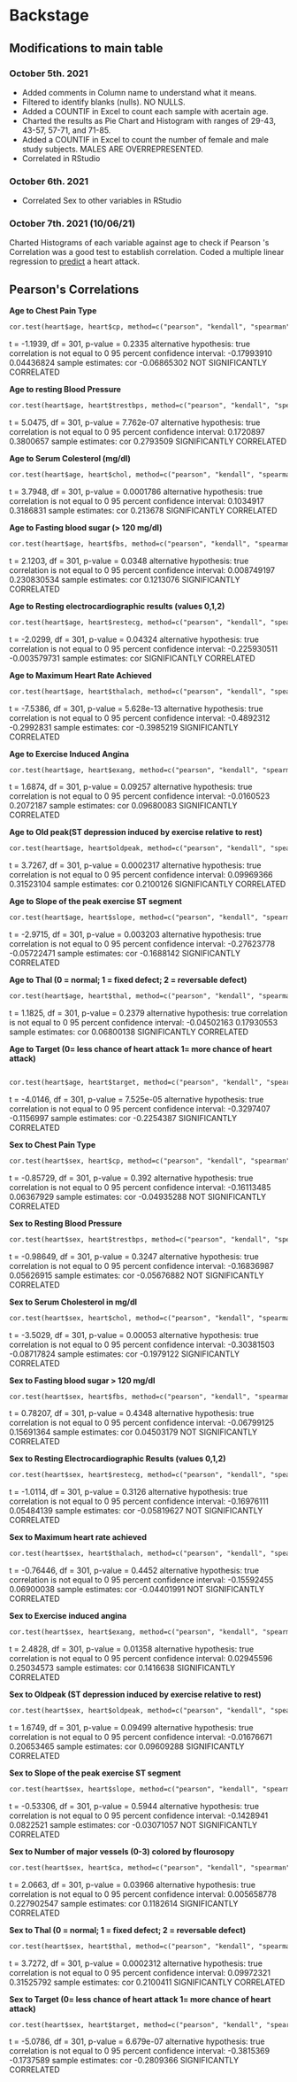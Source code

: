 # Backstage
## Modifications to main table
### October 5th. 2021
- Added comments in Column name to understand what it means.
- Filtered to identify blanks (nulls). NO NULLS.
- Added a COUNTIF in Excel to count each sample with acertain age.
- Charted the results as Pie Chart and Histogram with ranges of 29-43, 43-57, 57-71, and 71-85.
- Added a COUNTIF in Excel to count the number of female and male study subjects. MALES ARE OVERREPRESENTED.
- Correlated in RStudio

### October 6th. 2021
- Correlated Sex to other variables in RStudio

### October 7th. 2021 (10/06/21)
Charted Histograms of each variable against age to check if Pearson 's Correlation was a good test to establish correlation.
Coded a multiple linear regression to [predict](https://github.com/JezSarai/Jez_Portfolio/blob/eeed74a44d29abc2c905a8dfc33d9bbe57e7f3a2/Heart%20Attack%20Possibitly_Prediction.md) a heart attack.


## Pearson's Correlations
**Age to Chest Pain Type**

```markdown
cor.test(heart$age, heart$cp, method=c("pearson", "kendall", "spearman"))
```

t = -1.1939, df = 301, p-value = 0.2335
alternative hypothesis: true correlation is not equal to 0
95 percent confidence interval:
 -0.17993910  0.04436824
sample estimates:
        cor 
-0.06865302 
NOT SIGNIFICANTLY CORRELATED

**Age to resting Blood Pressure**

```markdown
cor.test(heart$age, heart$trestbps, method=c("pearson", "kendall", "spearman"))
```

t = 5.0475, df = 301, p-value = 7.762e-07
alternative hypothesis: true correlation is not equal to 0
95 percent confidence interval:
 0.1720897 0.3800657
sample estimates:
      cor 
0.2793509 
SIGNIFICANTLY CORRELATED

**Age to Serum Colesterol (mg/dl)**

```markdown
cor.test(heart$age, heart$chol, method=c("pearson", "kendall", "spearman"))
```

t = 3.7948, df = 301, p-value = 0.0001786
alternative hypothesis: true correlation is not equal to 0
95 percent confidence interval:
 0.1034917 0.3186831
sample estimates:
     cor 
0.213678 
SIGNIFICANTLY CORRELATED

**Age to Fasting blood sugar (> 120 mg/dl)**

```markdown
cor.test(heart$age, heart$fbs, method=c("pearson", "kendall", "spearman"))
```

t = 2.1203, df = 301, p-value = 0.0348
alternative hypothesis: true correlation is not equal to 0
95 percent confidence interval:
 0.008749197 0.230830534
sample estimates:
      cor 
0.1213076 
SIGNIFICANTLY CORRELATED

**Age to Resting electrocardiographic results (values 0,1,2)**

```markdown
cor.test(heart$age, heart$restecg, method=c("pearson", "kendall", "spearman"))
```

t = -2.0299, df = 301, p-value = 0.04324
alternative hypothesis: true correlation is not equal to 0
95 percent confidence interval:
 -0.225930511 -0.003579731
sample estimates:
       cor 
SIGNIFICANTLY CORRELATED

**Age to  Maximum Heart Rate Achieved**

```markdown
cor.test(heart$age, heart$thalach, method=c("pearson", "kendall", "spearman"))
```

t = -7.5386, df = 301, p-value = 5.628e-13
alternative hypothesis: true correlation is not equal to 0
95 percent confidence interval:
 -0.4892312 -0.2992831
sample estimates:
       cor 
-0.3985219 
SIGNIFICANTLY CORRELATED

**Age to  Exercise Induced Angina**

```markdown
cor.test(heart$age, heart$exang, method=c("pearson", "kendall", "spearman"))
```

t = 1.6874, df = 301, p-value = 0.09257
alternative hypothesis: true correlation is not equal to 0
95 percent confidence interval:
 -0.0160523  0.2072187
sample estimates:
       cor 
0.09680083 
SIGNIFICANTLY CORRELATED

**Age to Old peak(ST depression induced by exercise relative to rest)**

```markdown
cor.test(heart$age, heart$oldpeak, method=c("pearson", "kendall", "spearman"))
```

t = 3.7267, df = 301, p-value = 0.0002317
alternative hypothesis: true correlation is not equal to 0
95 percent confidence interval:
 0.09969366 0.31523104
sample estimates:
      cor 
0.2100126 
SIGNIFICANTLY CORRELATED

**Age to Slope of the peak exercise ST segment**

```markdown
cor.test(heart$age, heart$slope, method=c("pearson", "kendall", "spearman"))
```

t = -2.9715, df = 301, p-value = 0.003203
alternative hypothesis: true correlation is not equal to 0
95 percent confidence interval:
 -0.27623778 -0.05722471
sample estimates:
       cor 
-0.1688142 
SIGNIFICANTLY CORRELATED

**Age to Thal (0 = normal; 1 = fixed defect; 2 = reversable defect)**

```markdown
cor.test(heart$age, heart$thal, method=c("pearson", "kendall", "spearman"))
```

t = 1.1825, df = 301, p-value = 0.2379
alternative hypothesis: true correlation is not equal to 0
95 percent confidence interval:
 -0.04502163  0.17930553
sample estimates:
       cor 
0.06800138 
SIGNIFICANTLY CORRELATED

**Age to Target (0= less chance of heart attack 1= more chance of heart attack)**

```markdown

cor.test(heart$age, heart$target, method=c("pearson", "kendall", "spearman"))
```

t = -4.0146, df = 301, p-value = 7.525e-05
alternative hypothesis: true correlation is not equal to 0
95 percent confidence interval:
 -0.3297407 -0.1156997
sample estimates:
       cor 
-0.2254387 
SIGNIFICANTLY CORRELATED

**Sex to Chest Pain Type**
```markdown
cor.test(heart$sex, heart$cp, method=c("pearson", "kendall", "spearman"))
```

t = -0.85729, df = 301, p-value = 0.392
alternative hypothesis: true correlation is not equal to 0
95 percent confidence interval:
 -0.16113485  0.06367929
sample estimates:
        cor 
-0.04935288 
NOT SIGNIFICANTLY CORRELATED

**Sex to Resting Blood Pressure**
```markdown
cor.test(heart$sex, heart$trestbps, method=c("pearson", "kendall", "spearman"))
```

t = -0.98649, df = 301, p-value = 0.3247
alternative hypothesis: true correlation is not equal to 0
95 percent confidence interval:
 -0.16836987  0.05626915
sample estimates:
        cor 
-0.05676882 
NOT SIGNIFICANTLY CORRELATED

**Sex to Serum Cholesterol in mg/dl**
```markdown
cor.test(heart$sex, heart$chol, method=c("pearson", "kendall", "spearman"))
```

t = -3.5029, df = 301, p-value = 0.00053
alternative hypothesis: true correlation is not equal to 0
95 percent confidence interval:
 -0.30381503 -0.08717824
sample estimates:
       cor 
-0.1979122 
SIGNIFICANTLY CORRELATED

**Sex to Fasting blood sugar > 120 mg/dl**
```markdown
cor.test(heart$sex, heart$fbs, method=c("pearson", "kendall", "spearman"))
```

t = 0.78207, df = 301, p-value = 0.4348
alternative hypothesis: true correlation is not equal to 0
95 percent confidence interval:
 -0.06799125  0.15691364
sample estimates:
       cor 
0.04503179 
NOT SIGNIFICANTLY CORRELATED

**Sex to Resting Electrocardiographic Results (values 0,1,2)**
```markdown
cor.test(heart$sex, heart$restecg, method=c("pearson", "kendall", "spearman"))
```

t = -1.0114, df = 301, p-value = 0.3126
alternative hypothesis: true correlation is not equal to 0
95 percent confidence interval:
 -0.16976111  0.05484139
sample estimates:
        cor 
-0.05819627 
NOT SIGNIFICANTLY CORRELATED

**Sex to Maximum heart rate achieved**
```markdown
cor.test(heart$sex, heart$thalach, method=c("pearson", "kendall", "spearman"))
```

t = -0.76446, df = 301, p-value = 0.4452
alternative hypothesis: true correlation is not equal to 0
95 percent confidence interval:
 -0.15592455  0.06900038
sample estimates:
        cor 
-0.04401991 
NOT SIGNIFICANTLY CORRELATED

**Sex to Exercise induced angina**
```markdown
cor.test(heart$sex, heart$exang, method=c("pearson", "kendall", "spearman"))
```

t = 2.4828, df = 301, p-value = 0.01358
alternative hypothesis: true correlation is not equal to 0
95 percent confidence interval:
 0.02945596 0.25034573
sample estimates:
      cor 
0.1416638 
SIGNIFICANTLY CORRELATED

**Sex to Oldpeak (ST depression induced by exercise relative to rest)**
```markdown
cor.test(heart$sex, heart$oldpeak, method=c("pearson", "kendall", "spearman"))
```

t = 1.6749, df = 301, p-value = 0.09499
alternative hypothesis: true correlation is not equal to 0
95 percent confidence interval:
 -0.01676671  0.20653465
sample estimates:
       cor 
0.09609288 
SIGNIFICANTLY CORRELATED

**Sex to Slope of the peak exercise ST segment**
```markdown
cor.test(heart$sex, heart$slope, method=c("pearson", "kendall", "spearman"))
```

t = -0.53306, df = 301, p-value = 0.5944
alternative hypothesis: true correlation is not equal to 0
95 percent confidence interval:
 -0.1428941  0.0822521
sample estimates:
        cor 
-0.03071057 
NOT SIGNIFICANTLY CORRELATED

**Sex to Number of major vessels (0-3) colored by flourosopy**
```markdown
cor.test(heart$sex, heart$ca, method=c("pearson", "kendall", "spearman"))
```

t = 2.0663, df = 301, p-value = 0.03966
alternative hypothesis: true correlation is not equal to 0
95 percent confidence interval:
 0.005658778 0.227902547
sample estimates:
      cor 
0.1182614 
SIGNIFICANTLY CORRELATED

**Sex to Thal (0 = normal; 1 = fixed defect; 2 = reversable defect)**
```markdown
cor.test(heart$sex, heart$thal, method=c("pearson", "kendall", "spearman"))
```

t = 3.7272, df = 301, p-value = 0.0002312
alternative hypothesis: true correlation is not equal to 0
95 percent confidence interval:
 0.09972321 0.31525792
sample estimates:
      cor 
0.2100411 
SIGNIFICANTLY CORRELATED

**Sex to Target (0= less chance of heart attack 1= more chance of heart attack)**
```markdown
cor.test(heart$sex, heart$target, method=c("pearson", "kendall", "spearman"))
```

t = -5.0786, df = 301, p-value = 6.679e-07
alternative hypothesis: true correlation is not equal to 0
95 percent confidence interval:
 -0.3815369 -0.1737589
sample estimates:
       cor 
-0.2809366 
SIGNIFICANTLY CORRELATED
